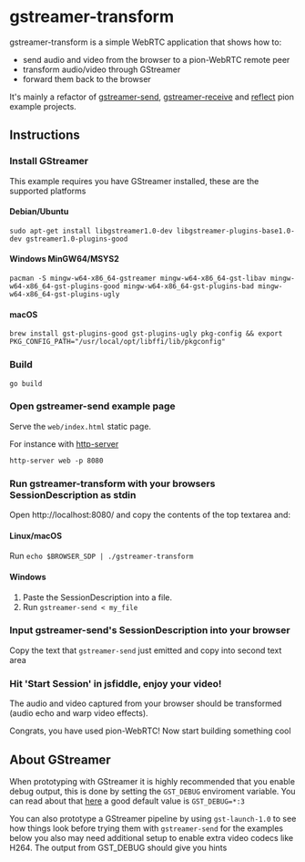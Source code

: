 # gstreamer-transform

gstreamer-transform is a simple WebRTC application that shows how to:

- send audio and video from the browser to a pion-WebRTC remote peer
- transform audio/video through GStreamer
- forward them back to the browser

It's mainly a refactor of [gstreamer-send](https://github.com/pion/example-webrtc-applications/tree/master/gstreamer-send), [gstreamer-receive](https://github.com/pion/example-webrtc-applications/tree/master/gstreamer-receive) and [reflect](https://github.com/pion/webrtc/tree/master/examples/reflect) pion example projects.

## Instructions

### Install GStreamer

This example requires you have GStreamer installed, these are the supported platforms

#### Debian/Ubuntu

`sudo apt-get install libgstreamer1.0-dev libgstreamer-plugins-base1.0-dev gstreamer1.0-plugins-good`

#### Windows MinGW64/MSYS2

`pacman -S mingw-w64-x86_64-gstreamer mingw-w64-x86_64-gst-libav mingw-w64-x86_64-gst-plugins-good mingw-w64-x86_64-gst-plugins-bad mingw-w64-x86_64-gst-plugins-ugly`

#### macOS

`brew install gst-plugins-good gst-plugins-ugly pkg-config && export PKG_CONFIG_PATH="/usr/local/opt/libffi/lib/pkgconfig"`

### Build

```
go build
```

### Open gstreamer-send example page

Serve the `web/index.html` static page.

For instance with [http-server](https://github.com/http-party/http-server)

```
http-server web -p 8080
```

### Run gstreamer-transform with your browsers SessionDescription as stdin

Open http://localhost:8080/ and copy the contents of the top textarea and:

#### Linux/macOS

Run `echo $BROWSER_SDP | ./gstreamer-transform`

#### Windows

1. Paste the SessionDescription into a file.
1. Run `gstreamer-send < my_file`

### Input gstreamer-send's SessionDescription into your browser

Copy the text that `gstreamer-send` just emitted and copy into second text area

### Hit 'Start Session' in jsfiddle, enjoy your video!

The audio and video captured from your browser should be transformed (audio echo and warp video effects).

Congrats, you have used pion-WebRTC! Now start building something cool

## About GStreamer

When prototyping with GStreamer it is highly recommended that you enable debug output, this is done by setting the `GST_DEBUG` enviroment variable.
You can read about that [here](https://gstreamer.freedesktop.org/data/doc/gstreamer/head/gstreamer/html/gst-running.html) a good default value is `GST_DEBUG=*:3`

You can also prototype a GStreamer pipeline by using `gst-launch-1.0` to see how things look before trying them with `gstreamer-send` for the examples below you
also may need additional setup to enable extra video codecs like H264. The output from GST_DEBUG should give you hints
